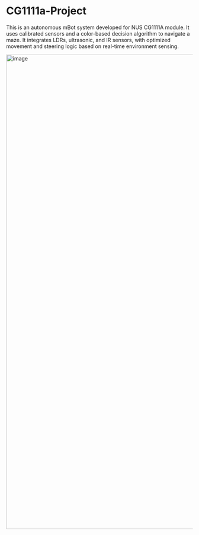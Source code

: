 # CG1111a-Project
This is an autonomous mBot system developed for NUS CG1111A module. It uses calibrated sensors and a color-based decision algorithm to navigate a maze. It integrates LDRs, ultrasonic, and IR sensors, with optimized movement and steering logic based on real-time environment sensing.

<img width="978" height="1280" alt="image" src="https://github.com/user-attachments/assets/602c158f-3b6a-4193-89c3-6cec22c63301" />

